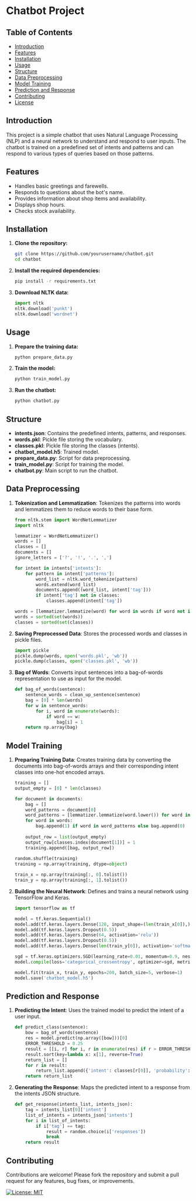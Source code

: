 # Chatbot Project

## Table of Contents
- [Introduction](#introduction)
- [Features](#features)
- [Installation](#installation)
- [Usage](#usage)
- [Structure](#structure)
- [Data Preprocessing](#data-preprocessing)
- [Model Training](#model-training)
- [Prediction and Response](#prediction-and-response)
- [Contributing](#contributing)
- [License](#license)

## Introduction

This project is a simple chatbot that uses Natural Language Processing (NLP) and a neural network to understand and respond to user inputs. The chatbot is trained on a predefined set of intents and patterns and can respond to various types of queries based on those patterns.

## Features

- Handles basic greetings and farewells.
- Responds to questions about the bot's name.
- Provides information about shop items and availability.
- Displays shop hours.
- Checks stock availability.

## Installation

1. **Clone the repository:**
   ```bash
   git clone https://github.com/yourusername/chatbot.git
   cd chatbot
   ```

2. **Install the required dependencies:**
   ```bash
   pip install -r requirements.txt
   ```

3. **Download NLTK data:**
   ```python
   import nltk
   nltk.download('punkt')
   nltk.download('wordnet')
   ```

## Usage

1. **Prepare the training data:**
   ```python
   python prepare_data.py
   ```

2. **Train the model:**
   ```python
   python train_model.py
   ```

3. **Run the chatbot:**
   ```python
   python chatbot.py
   ```

## Structure

- **intents.json**: Contains the predefined intents, patterns, and responses.
- **words.pkl**: Pickle file storing the vocabulary.
- **classes.pkl**: Pickle file storing the classes (intents).
- **chatbot_model.h5**: Trained model.
- **prepare_data.py**: Script for data preprocessing.
- **train_model.py**: Script for training the model.
- **chatbot.py**: Main script to run the chatbot.

## Data Preprocessing

1. **Tokenization and Lemmatization**: Tokenizes the patterns into words and lemmatizes them to reduce words to their base form.
   ```python
   from nltk.stem import WordNetLemmatizer
   import nltk

   lemmatizer = WordNetLemmatizer()
   words = []
   classes = []
   documents = []
   ignore_letters = ['?', '!', '.', ',']

   for intent in intents['intents']:
       for pattern in intent['patterns']:
           word_list = nltk.word_tokenize(pattern)
           words.extend(word_list)
           documents.append((word_list, intent['tag']))
           if intent['tag'] not in classes:
               classes.append(intent['tag'])

   words = [lemmatizer.lemmatize(word) for word in words if word not in ignore_letters]
   words = sorted(set(words))
   classes = sorted(set(classes))
   ```

2. **Saving Preprocessed Data**: Stores the processed words and classes in pickle files.
   ```python
   import pickle
   pickle.dump(words, open('words.pkl', 'wb'))
   pickle.dump(classes, open('classes.pkl', 'wb'))
   ```

3. **Bag of Words**: Converts input sentences into a bag-of-words representation to use as input for the model.
   ```python
   def bag_of_words(sentence):
       sentence_words = clean_up_sentence(sentence)
       bag = [0] * len(words)
       for w in sentence_words:
           for i, word in enumerate(words):
               if word == w:
                   bag[i] = 1
       return np.array(bag)
   ```

## Model Training

1. **Preparing Training Data**: Creates training data by converting the documents into bag-of-words arrays and their corresponding intent classes into one-hot encoded arrays.
   ```python
   training = []
   output_empty = [0] * len(classes)

   for document in documents:
       bag = []
       word_patterns = document[0]
       word_patterns = [lemmatizer.lemmatize(word.lower()) for word in word_patterns]
       for word in words:
           bag.append(1) if word in word_patterns else bag.append(0)
               
       output_row = list(output_empty)
       output_row[classes.index(document[1])] = 1
       training.append([bag, output_row])
       
   random.shuffle(training)
   training = np.array(training, dtype=object)

   train_x = np.array(training[:, 0].tolist())
   train_y = np.array(training[:, 1].tolist())
   ```

2. **Building the Neural Network**: Defines and trains a neural network using TensorFlow and Keras.
   ```python
   import tensorflow as tf

   model = tf.keras.Sequential()
   model.add(tf.keras.layers.Dense(128, input_shape=(len(train_x[0]),), activation='relu'))
   model.add(tf.keras.layers.Dropout(0.5))
   model.add(tf.keras.layers.Dense(64, activation='relu'))
   model.add(tf.keras.layers.Dropout(0.5))
   model.add(tf.keras.layers.Dense(len(train_y[0]), activation='softmax'))

   sgd = tf.keras.optimizers.SGD(learning_rate=0.01, momentum=0.9, nesterov=True)
   model.compile(loss='categorical_crossentropy', optimizer=sgd, metrics=['accuracy'])

   model.fit(train_x, train_y, epochs=200, batch_size=5, verbose=1)
   model.save('chatbot_model.h5')
   ```

## Prediction and Response

1. **Predicting the Intent**: Uses the trained model to predict the intent of a user input.
   ```python
   def predict_class(sentence):
       bow = bag_of_words(sentence)
       res = model.predict(np.array([bow]))[0]
       ERROR_THRESHOLD = 0.25
       result = [[i, r] for i, r in enumerate(res) if r > ERROR_THRESHOLD]
       result.sort(key=lambda x: x[1], reverse=True)
       return_list = []
       for r in result:
           return_list.append({'intent': classes[r[0]], 'probability': str(r[1])})
       return return_list
   ```

2. **Generating the Response**: Maps the predicted intent to a response from the intents JSON structure.
   ```python
   def get_response(intents_list, intents_json):
       tag = intents_list[0]['intent']
       list_of_intents = intents_json['intents']
       for i in list_of_intents:
           if i['tag'] == tag:
               result = random.choice(i['responses'])
               break
       return result
   ```

## Contributing

Contributions are welcome! Please fork the repository and submit a pull request for any features, bug fixes, or improvements.



[![License: MIT](https://img.shields.io/badge/License-MIT-purple.svg)](https://opensource.org/licenses/MIT)

